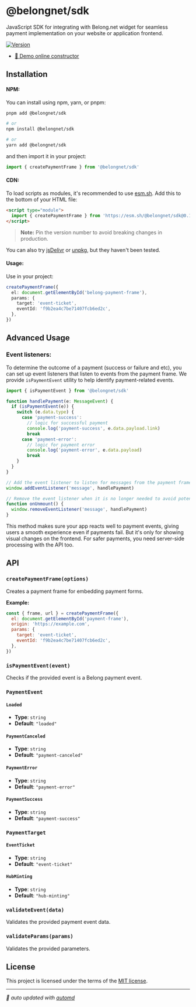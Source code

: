 # @belongnet/sdk

JavaScript SDK for integrating with Belong.net widget for seamless payment implementation on your website or application frontend.

[![Version](https://img.shields.io/npm/v/@belongnet/sdk)](https://www.npmjs.com/@belongnet/sdk)

- [👀 Demo online constructor](https://belongnet.github.io/sdk/)

## Installation

#### NPM:

You can install using npm, yarn, or pnpm:

```bash
pnpm add @belongnet/sdk

# or
npm install @belongnet/sdk

# or
yarn add @belongnet/sdk
```

and then import it in your project:

```ts
import { createPaymentFrame } from '@belongnet/sdk'
```

#### CDN:

To load scripts as modules, it's recommended to use [esm.sh](https://esm.sh/). Add this to the bottom of your HTML file:

```html
<script type="module">
  import { createPaymentFrame } from 'https://esm.sh/@belongnet/sdk@0.1.5'
</script>
```

> **Note:** Pin the version number to avoid breaking changes in production.

You can also try [jsDelivr](https://www.jsdelivr.com/) or [unpkg](https://unpkg.com/), but they haven't been tested.

#### Usage:

Use in your project:

```ts
createPaymentFrame({
  el: document.getElementById('belong-payment-frame'),
  params: {
    target: 'event-ticket',
    eventId: 'f9b2ea4c7be71407fcb6ed2c',
  },
})
```

## Advanced Usage

### Event listeners:

To determine the outcome of a payment (success or failure and etc), you can set up event listeners that listen to events from the payment frame.
We provide `isPaymentEvent` utility to help identify payment-related events.

```ts
import { isPaymentEvent } from '@belongnet/sdk'

function handlePayment(e: MessageEvent) {
  if (isPaymentEvent(e)) {
    switch (e.data.type) {
      case 'payment-success':
        // logic for successful payment
        console.log('payment-success', e.data.payload.link)
        break
      case 'payment-error':
        // logic for payment error
        console.log('payment-error', e.data.payload)
        break
    }
  }
}

// Add the event listener to listen for messages from the payment frame:
window.addEventListener('message', handlePayment)

// Remove the event listener when it is no longer needed to avoid potential memory leaks
function onUnmount() {
  window.removeEventListener('message', handlePayment)
}
```

This method makes sure your app reacts well to payment events, giving users a smooth experience even if payments fail. But it's only for showing visual changes on the frontend. For safer payments, you need server-side processing with the API too.

## API

<!-- automd:jsdocs src="src/index" -->

### `createPaymentFrame(options)`

Creates a payment frame for embedding payment forms.

**Example:**

```js
const { frame, url } = createPaymentFrame({
  el: document.getElementById('payment-frame'),
  origin: 'https://example.com',
  params: {
    target: 'event-ticket',
    eventId: 'f9b2ea4c7be71407fcb6ed2c',
  },
})
```

### `isPaymentEvent(event)`

Checks if the provided event is a Belong payment event.

### `PaymentEvent`

#### `Loaded`

- **Type**: `string`
- **Default**: `"loaded"`

#### `PaymentCanceled`

- **Type**: `string`
- **Default**: `"payment-canceled"`

#### `PaymentError`

- **Type**: `string`
- **Default**: `"payment-error"`

#### `PaymentSuccess`

- **Type**: `string`
- **Default**: `"payment-success"`

### `PaymentTarget`

#### `EventTicket`

- **Type**: `string`
- **Default**: `"event-ticket"`

#### `HubMinting`

- **Type**: `string`
- **Default**: `"hub-minting"`

### `validateEvent(data)`

Validates the provided payment event data.

### `validateParams(params)`

Validates the provided parameters.

<!-- /automd -->

## License

This project is licensed under the terms of the [MIT license](LICENSE).

<!-- automd:with-automd -->

---

_🤖 auto updated with [automd](https://automd.unjs.io)_

<!-- /automd -->

